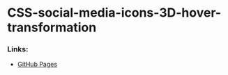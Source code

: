 # CSS-social-media-icons-3D-hover-transformation
### Links:
* [GitHub Pages](https://zyoma689.github.io/CSS-social-media-icons-3D-hover-transformation/index.html)
